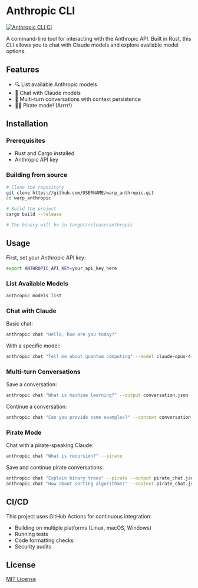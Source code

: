 # Anthropic CLI

[![Anthropic CLI CI](https://github.com/USERNAME/warp_anthropic/actions/workflows/ci.yml/badge.svg)](https://github.com/USERNAME/warp_anthropic/actions/workflows/ci.yml)

A command-line tool for interacting with the Anthropic API. Built in Rust, this CLI allows you to chat with Claude models and explore available model options.

## Features

- 🔍 List available Anthropic models
- 💬 Chat with Claude models
- 🔄 Multi-turn conversations with context persistence
- 🏴‍☠️ Pirate mode! (Arrrr!)

## Installation

### Prerequisites

- Rust and Cargo installed
- Anthropic API key

### Building from source

```bash
# Clone the repository
git clone https://github.com/USERNAME/warp_anthropic.git
cd warp_anthropic

# Build the project
cargo build --release

# The binary will be in target/release/anthropic
```

## Usage

First, set your Anthropic API key:

```bash
export ANTHROPIC_API_KEY=your_api_key_here
```

### List Available Models

```bash
anthropic models list
```

### Chat with Claude

Basic chat:
```bash
anthropic chat "Hello, how are you today?"
```

With a specific model:
```bash
anthropic chat "Tell me about quantum computing" --model claude-opus-4-20250514
```

### Multi-turn Conversations

Save a conversation:
```bash
anthropic chat "What is machine learning?" --output conversation.json
```

Continue a conversation:
```bash
anthropic chat "Can you provide some examples?" --context conversation.json --output conversation.json
```

### Pirate Mode

Chat with a pirate-speaking Claude:
```bash
anthropic chat "What is recursion?" --pirate
```

Save and continue pirate conversations:
```bash
anthropic chat "Explain binary trees" --pirate --output pirate_chat.json
anthropic chat "How about sorting algorithms?" --context pirate_chat.json --output pirate_chat.json
```

## CI/CD

This project uses GitHub Actions for continuous integration:
- Building on multiple platforms (Linux, macOS, Windows)
- Running tests
- Code formatting checks
- Security audits

## License

[MIT License](LICENSE)
